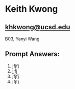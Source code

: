 # Keith Kwong

## khkwong@ucsd.edu

B03, Yanyi Wang

## Prompt Answers:
1. jfjfj
2. jjfj
3. jfjfj
4. jfjfj
